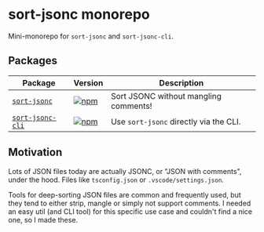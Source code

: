 # sort-jsonc monorepo

Mini-monorepo for `sort-jsonc` and `sort-jsonc-cli`.

## Packages

| Package                                       | Version                                                                                                 | Description                                 |
| --------------------------------------------- | ------------------------------------------------------------------------------------------------------- | ------------------------------------------- |
| [`sort-jsonc`](./packages/sort-jsonc)         | [![npm](https://img.shields.io/npm/v/sort-jsonc.svg)](https://www.npmjs.com/package/sort-jsonc)         | Sort JSONC without mangling comments! |
| [`sort-jsonc-cli`](./packages/sort-jsonc-cli) | [![npm](https://img.shields.io/npm/v/sort-jsonc-cli.svg)](https://www.npmjs.com/package/sort-jsonc-cli) | Use `sort-jsonc` directly via the CLI.      |

## Motivation

Lots of JSON files today are actually JSONC, or "JSON with comments", under the hood. Files like `tsconfig.json` or `.vscode/settings.json`.

Tools for deep-sorting JSON files are common and frequently used, but they tend to either strip, mangle or simply not support comments. I
needed an easy util (and CLI tool) for this specific use case and couldn't find a nice one, so I made these.
